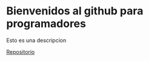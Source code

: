 # Bienvenidos al github para programadores
Esto es una descripcion

[Repositorio](https://github.com/Alezz1722/github-para-programadores)
